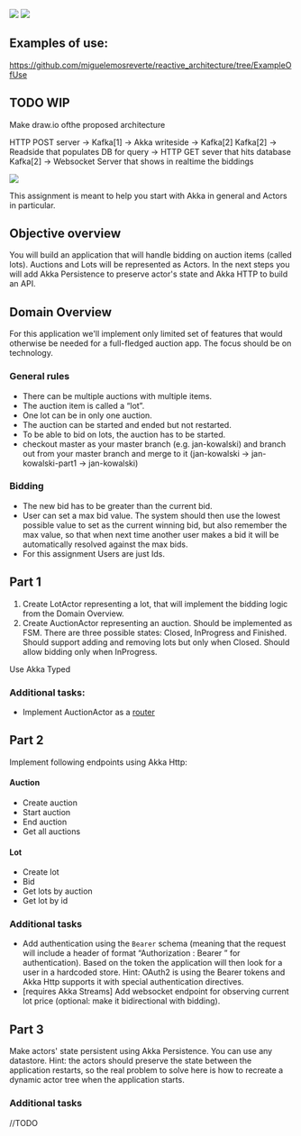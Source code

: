 ![](https://github.com/miguelemosreverte/reactive_architecture/blob/main/images/REACTIVE%20ARCHITECTURE.gif)
[![](https://jitpack.io/v/miguelemosreverte/reactive_architecture.svg)](https://jitpack.io/#miguelemosreverte/reactive_architecture)

## Examples of use:
https://github.com/miguelemosreverte/reactive_architecture/tree/ExampleOfUse

## TODO WIP
Make draw.io ofthe proposed architecture

HTTP POST server -> Kafka[1] -> Akka writeside -> Kafka[2] 
Kafka[2] -> Readside that populates DB for query -> HTTP GET sever that hits database  
Kafka[2] -> Websocket Server that shows in realtime the biddings

![](https://raw.githubusercontent.com/ScalaConsultants/workshop-akka-actors/Lemos/Architecture%20Proposal.svg?token=ACF2PCG2RM4U4RWQHIO3MULA5RPUK)


This assignment is meant to help you start with Akka in general and Actors in particular.

## Objective overview

You will build an application that will handle bidding on auction items (called lots). Auctions and Lots will be represented as Actors. In the next steps you will add Akka Persistence to preserve actor's state and Akka HTTP to build an API.

## Domain Overview

For this application we'll implement only limited set of features that would otherwise be needed for a full-fledged auction app. The focus should be on technology.

### General rules
- There can be multiple auctions with multiple items.
- The auction item is called a “lot”.
- One lot can be in only one auction.
- The auction can be started and ended but not restarted.
- To be able to bid on lots, the auction has to be started.
- checkout master as your master branch (e.g. jan-kowalski) and branch out from your master branch and merge to it (jan-kowalski -> jan-kowalski-part1 -> jan-kowalski)

### Bidding
- The new bid has to be greater than the current bid.
- User can set a max bid value. The system should then use the lowest possible value to set as the current winning bid, but also remember the max value, so that when next time another user makes a bid it will be automatically resolved against the max bids.
- For this assignment Users are just Ids.

## Part 1

1. Create LotActor representing a lot, that will implement the bidding logic from the Domain Overview.
2. Create AuctionActor representing an auction. Should be implemented as FSM. There are three possible states: Closed, InProgress and Finished. Should support adding and removing lots but only when Closed. Should allow bidding only when InProgress.

Use Akka Typed
### Additional tasks:

- Implement AuctionActor as a [router](https://doc.akka.io/docs/akka/current/routing.html#how-routing-is-designed-within-akka)

## Part 2

Implement following endpoints using Akka Http:

#### Auction
- Create auction
- Start auction
- End auction
- Get all auctions

#### Lot
- Create lot
- Bid
- Get lots by auction
- Get lot by id

### Additional tasks

- Add authentication using the `Bearer` schema (meaning that the request will include a header of format “Authorization : Bearer <token>” for authentication). Based on the token the application will then look for a user in a hardcoded store. Hint: OAuth2 is using the Bearer tokens and Akka Http supports it with special authentication directives.
- [requires Akka Streams] Add websocket endpoint for observing current lot price (optional: make it bidirectional with bidding).

## Part 3

Make actors' state persistent using Akka Persistence. You can use any datastore. Hint: the actors should preserve the state between the application restarts, so the real problem to solve here is how to recreate a dynamic actor tree when the application starts.

### Additional tasks

//TODO
